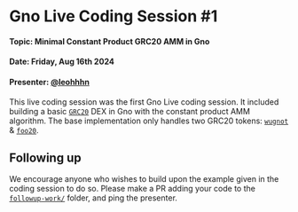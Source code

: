 # Gno Live Coding Session #1

#### Topic: Minimal Constant Product GRC20 AMM in Gno
#### Date: Friday, Aug 16th 2024
#### Presenter: [@leohhhn](https://github.com/leohhhn)

This live coding session was the first Gno Live coding session.
It included building a basic [`GRC20`](https://gno.land/p/demo/grc/grc20) DEX in Gno with the constant product AMM
algorithm. The base implementation only handles two GRC20 tokens:
[`wugnot`](https://gno.land/r/demo/wugnot) & [`foo20`](https://gno.land/r/demo/foo20).

## Following up

We encourage anyone who wishes to build upon the example given in the coding
session to do so. Please make a PR adding your code to the 
[`followup-work/`](./followup-work) folder, and ping the presenter.
